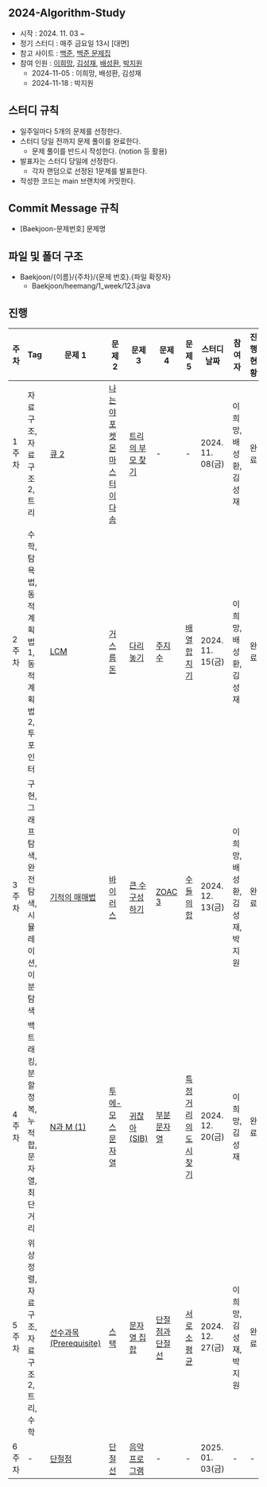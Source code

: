 ## 2024-Algorithm-Study
- 시작 : 2024. 11. 03 ~
- 정기 스터디 : 매주 금요일 13시 [대면]
- 참고 사이트 : [백준](https://www.acmicpc.net/), [백준 문제집](https://github.com/tony9402/baekjoon?tab=readme-ov-file)
- 참여 인원 : [이희망](https://github.com/heemanglee), [김성재](https://github.com/sjk0503), [배성환](https://github.com/pear-c), [박지원](https://github.com/PG1tHub)
  - 2024-11-05 : 이희망, 배성환, 김성재
  - 2024-11-18 : 박지원

## 스터디 규칙
- 일주일마다 5개의 문제를 선정한다.
- 스터디 당일 전까지 문제 풀이를 완료한다.
  - 문제 풀이를 반드시 작성한다. (notion 등 활용)
- 발표자는 스터디 당일에 선정한다.
  - 각자 랜덤으로 선정된 1문제를 발표한다.
- 작성한 코드는 main 브랜치에 커밋한다.

## Commit Message 규칙
- [Baekjoon-문제번호] 문제명

## 파일 및 폴더 구조
- Baekjoon/{이름}/{주차}/{문제 번호}.{파일 확장자}
  - Baekjoon/heemang/1_week/123.java

## 진행

| **주차** | **Tag** | **문제 1** | **문제 2** | **문제 3** | **문제 4** | **문제 5** | **스터디 날짜** | **참여자** | **진행 현황** |
| -------- | ------------------- | ------------------------------------------------------------ | ------------------------------------------------------------ | ------------------------------------------------------------ | ------------------------------------------------------------ | ------------------------------------------------------------ | -------------------------- | ------------------- | ------------------- |
| 1주차 | 자료구조, 자료구조2, 트리 | [큐 2](https://www.acmicpc.net/problem/18258) | [나는야 포켓몬 마스터 이다솜](https://www.acmicpc.net/problem/1620) | [트리의 부모 찾기](https://www.acmicpc.net/problem/11725) |  -  |  -  | 2024. 11. 08(금) | 이희망, 배성환, 김성재 | 완료
| 2주차 | 수학, 탐욕법, 동적계획법1, 동적계획법2, 투포인터  | [LCM](https://www.acmicpc.net/problem/5347) | [거스름돈](https://www.acmicpc.net/problem/14916) | [다리 놓기](https://www.acmicpc.net/problem/1010) | [주지수](https://www.acmicpc.net/problem/15724) | [배열 합치기](https://www.acmicpc.net/problem/11728) | 2024. 11. 15(금) | 이희망, 배성환, 김성재 | 완료
| 3주차 | 구현, 그래프 탐색, 완전탐색, 시뮬레이션, 이분탐색 | [기적의 매매법](https://www.acmicpc.net/problem/20546) | [바이러스](https://www.acmicpc.net/problem/2606) | [큰 수 구성하기](https://www.acmicpc.net/problem/18511) | [ZOAC 3](https://www.acmicpc.net/problem/20436) | [수들의 합](https://www.acmicpc.net/problem/1789) | 2024. 12. 13(금) | 이희망, 배성환, 김성재, 박지원 | 완료
| 4주차 | 백트래킹, 분할정복, 누적 합, 문자열, 최단거리 | [N과 M (1)](https://www.acmicpc.net/problem/15649) | [투에-모스 문자열](https://www.acmicpc.net/problem/18222) | [귀찮아 (SIB)](https://www.acmicpc.net/problem/14929) | [부분 문자열](https://www.acmicpc.net/problem/6550) | [특정 거리의 도시 찾기](https://www.acmicpc.net/problem/18352) | 2024. 12. 20(금) | 이희망, 김성재 | 완료
| 5주차 | 위상정렬, 자료구조, 자료구조2, 트리, 수학 | [선수과목 (Prerequisite)](https://www.acmicpc.net/problem/14567) | [스택](https://www.acmicpc.net/problem/10828) | [문자열 집합](https://www.acmicpc.net/problem/14425) | [단절점과 단절선](https://www.acmicpc.net/problem/14675) | [서로소 평균](https://www.acmicpc.net/problem/21920) | 2024. 12. 27(금) | 이희망, 김성재, 박지원 | 완료
| 6주차 | - | [단절점](https://www.acmicpc.net/problem/11266) | [단절선](https://www.acmicpc.net/problem/11400) | [음악프로그램](https://www.acmicpc.net/problem/2623) | - | - | 2025. 01. 03(금) | - | -



